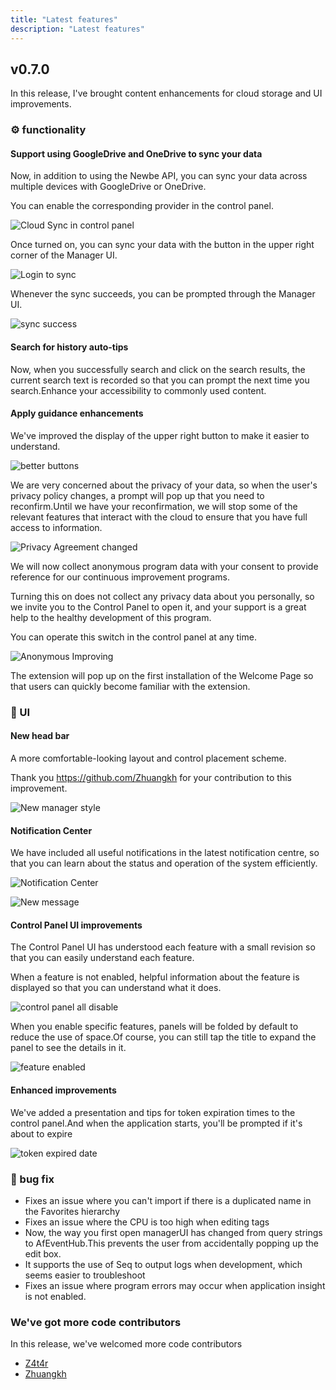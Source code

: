 ```yaml
---
title: "Latest features"
description: "Latest features"
---
```


## v0.7.0

In this release, I've brought content enhancements for cloud storage and UI improvements.

### ⚙ functionality

#### Support using GoogleDrive and OneDrive to sync your data

Now, in addition to using the Newbe API, you can sync your data across multiple devices with GoogleDrive or OneDrive.

You can enable the corresponding provider in the control panel.

![Cloud Sync in control panel](/images/20210829-001.png)

Once turned on, you can sync your data with the button in the upper right corner of the Manager UI.

![Login to sync](/images/20210829-002.png)

Whenever the sync succeeds, you can be prompted through the Manager UI.

![sync success](/images/20210829-003.png)

#### Search for history auto-tips

Now, when you successfully search and click on the search results, the current search text is recorded so that you can prompt the next time you search.Enhance your accessibility to commonly used content.

#### Apply guidance enhancements

We've improved the display of the upper right button to make it easier to understand.

![better buttons](/images/20210815-001.png)

We are very concerned about the privacy of your data, so when the user's privacy policy changes, a prompt will pop up that you need to reconfirm.Until we have your reconfirmation, we will stop some of the relevant features that interact with the cloud to ensure that you have full access to information.

![Privacy Agreement changed](/images/20210815-002.png)

We will now collect anonymous program data with your consent to provide reference for our continuous improvement programs.

Turning this on does not collect any privacy data about you personally, so we invite you to the Control Panel to open it, and your support is a great help to the healthy development of this program.

You can operate this switch in the control panel at any time.

![Anonymous Improving](/images/20210815-003.png)

The extension will pop up on the first installation of the Welcome Page so that users can quickly become familiar with the extension.

### 🌟 UI

#### New head bar

A more comfortable-looking layout and control placement scheme.

Thank you https://github.com/Zhuangkh for your contribution to this improvement.

![New manager style](/images/20210912-001.png)

#### Notification Center

We have included all useful notifications in the latest notification centre, so that you can learn about the status and operation of the system efficiently.

![Notification Center](/images/20210912-002.png)

![New message](/images/20210912-003.png)

#### Control Panel UI improvements

The Control Panel UI has understood each feature with a small revision so that you can easily understand each feature.

When a feature is not enabled, helpful information about the feature is displayed so that you can understand what it does.

![control panel all disable](/images/20210829-004.png)

When you enable specific features, panels will be folded by default to reduce the use of space.Of course, you can still tap the title to expand the panel to see the details in it.

![feature enabled](/images/20210829-005.png)

#### Enhanced improvements

We've added a presentation and tips for token expiration times to the control panel.And when the application starts, you'll be prompted if it's about to expire

![token expired date](/images/20210815-004.png)

### 🐞 bug fix

- Fixes an issue where you can't import if there is a duplicated name in the Favorites hierarchy
- Fixes an issue where the CPU is too high when editing tags
- Now, the way you first open managerUI has changed from query strings to AfEventHub.This prevents the user from accidentally popping up the edit box.
- It supports the use of Seq to output logs when development, which seems easier to troubleshoot
- Fixes an issue where program errors may occur when application insight is not enabled.

### We've got more code contributors

In this release, we've welcomed more code contributors

- [Z4t4r](https://github.com/Z4t4r)
- [Zhuangkh](https://github.com/Zhuangkh)
